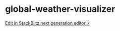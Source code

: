# global-weather-visualizer

[Edit in StackBlitz next generation editor ⚡️](https://stackblitz.com/~/github.com/ozzy2438/global-weather-visualizer)